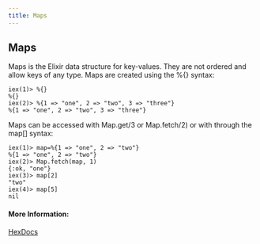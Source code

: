 ```yaml
---
title: Maps
---
```

## Maps

Maps is the Elixir data structure for key-values.
They are not ordered and allow keys of any type.
Maps are created using the %{} syntax:

```
iex(1)> %{}
%{}
iex(2)> %{1 => "one", 2 => "two", 3 => "three"}
%{1 => "one", 2 => "two", 3 => "three"}

```

Maps can be accessed with Map.get/3 or Map.fetch/2) or with through the map[] syntax:
```
iex(1)> map=%{1 => "one", 2 => "two"}
%{1 => "one", 2 => "two"}
iex(2)> Map.fetch(map, 1)
{:ok, "one"}
iex(3)> map[2]
"two"
iex(4)> map[5]
nil

```

#### More Information:
[HexDocs](https://hexdocs.pm/elixir/Map.html)
